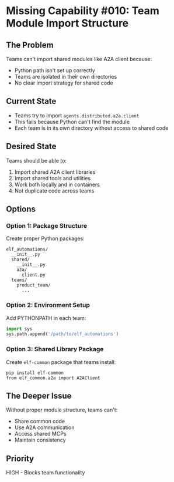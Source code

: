 # Missing Capability #010: Team Module Import Structure

## The Problem
Teams can't import shared modules like A2A client because:
- Python path isn't set up correctly
- Teams are isolated in their own directories
- No clear import strategy for shared code

## Current State
- Teams try to import `agents.distributed.a2a.client`
- This fails because Python can't find the module
- Each team is in its own directory without access to shared code

## Desired State
Teams should be able to:
1. Import shared A2A client libraries
2. Import shared tools and utilities
3. Work both locally and in containers
4. Not duplicate code across teams

## Options

### Option 1: Package Structure
Create proper Python packages:
```
elf_automations/
  __init__.py
  shared/
    __init__.py
    a2a/
      client.py
  teams/
    product_team/
      ...
```

### Option 2: Environment Setup
Add PYTHONPATH in each team:
```python
import sys
sys.path.append('/path/to/elf_automations')
```

### Option 3: Shared Library Package
Create `elf-common` package that teams install:
```
pip install elf-common
from elf_common.a2a import A2AClient
```

## The Deeper Issue
Without proper module structure, teams can't:
- Share common code
- Use A2A communication
- Access shared MCPs
- Maintain consistency

## Priority
HIGH - Blocks team functionality
